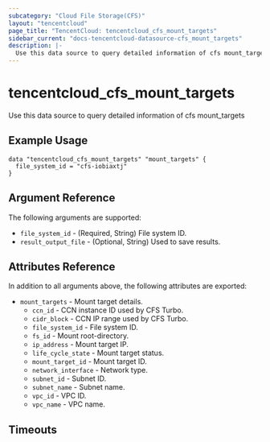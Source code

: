 ```yaml
---
subcategory: "Cloud File Storage(CFS)"
layout: "tencentcloud"
page_title: "TencentCloud: tencentcloud_cfs_mount_targets"
sidebar_current: "docs-tencentcloud-datasource-cfs_mount_targets"
description: |-
  Use this data source to query detailed information of cfs mount_targets
---
```


# tencentcloud_cfs_mount_targets

Use this data source to query detailed information of cfs mount_targets

## Example Usage

```hcl
data "tencentcloud_cfs_mount_targets" "mount_targets" {
  file_system_id = "cfs-iobiaxtj"
}
```

## Argument Reference

The following arguments are supported:

* `file_system_id` - (Required, String) File system ID.
* `result_output_file` - (Optional, String) Used to save results.

## Attributes Reference

In addition to all arguments above, the following attributes are exported:

* `mount_targets` - Mount target details.
  * `ccn_id` - CCN instance ID used by CFS Turbo.
  * `cidr_block` - CCN IP range used by CFS Turbo.
  * `file_system_id` - File system ID.
  * `fs_id` - Mount root-directory.
  * `ip_address` - Mount target IP.
  * `life_cycle_state` - Mount target status.
  * `mount_target_id` - Mount target ID.
  * `network_interface` - Network type.
  * `subnet_id` - Subnet ID.
  * `subnet_name` - Subnet name.
  * `vpc_id` - VPC ID.
  * `vpc_name` - VPC name.


## Timeouts

<no value>


